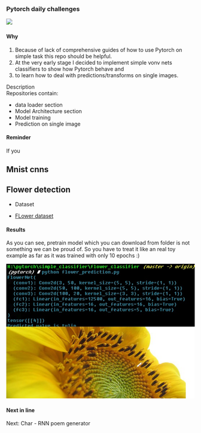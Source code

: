 ### Pytorch daily challenges 

<img src = "https://upload.wikimedia.org/wikipedia/commons/thumb/9/96/Pytorch_logo.png/800px-Pytorch_logo.png">


#### Why 

1. Because of lack of comprehensive guides of how to use Pytorch on simple task this repo should be helpful. 
2. At the very early stage I decided to implement simple vonv nets classifiers to show how Pytorch behave and 
3. to learn how to deal with predictions/transforms on single images. 


<div class  = "badge">Description</div>
Repositories contain:

- data loader section
- Model Architecture section
- Model training 
- Prediction on single image

#### Reminder

If you 


## Mnist cnns 



## Flower detection 

- Dataset 

- <a href = "https://www.kaggle.com/alxmamaev/flowers-recognition"> FLower dataset </a>


#### Results


As you can see, pretrain model which you can download from folder is not something we can be proud of. 
So you have to treat it like an real toy example as far as it was trained with only 10 epochs :)

<img src = 'images/sunflower_predict.jpg'>

####  Next in line 

Next: Char - RNN poem generator 


